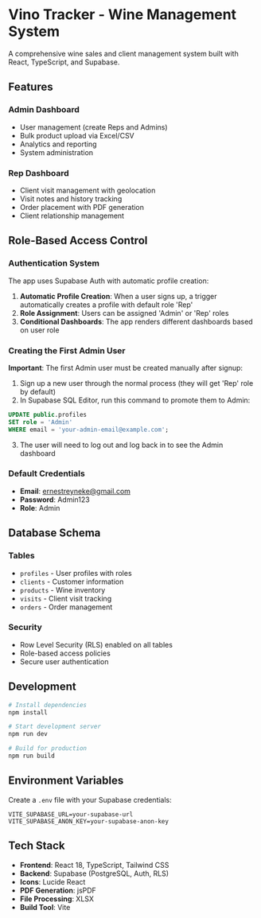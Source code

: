 # Vino Tracker - Wine Management System

A comprehensive wine sales and client management system built with React, TypeScript, and Supabase.

## Features

### Admin Dashboard
- User management (create Reps and Admins)
- Bulk product upload via Excel/CSV
- Analytics and reporting
- System administration

### Rep Dashboard
- Client visit management with geolocation
- Visit notes and history tracking
- Order placement with PDF generation
- Client relationship management

## Role-Based Access Control

### Authentication System
The app uses Supabase Auth with automatic profile creation:

1. **Automatic Profile Creation**: When a user signs up, a trigger automatically creates a profile with default role 'Rep'
2. **Role Assignment**: Users can be assigned 'Admin' or 'Rep' roles
3. **Conditional Dashboards**: The app renders different dashboards based on user role

### Creating the First Admin User

**Important**: The first Admin user must be created manually after signup:

1. Sign up a new user through the normal process (they will get 'Rep' role by default)
2. In Supabase SQL Editor, run this command to promote them to Admin:

```sql
UPDATE public.profiles 
SET role = 'Admin' 
WHERE email = 'your-admin-email@example.com';
```

3. The user will need to log out and log back in to see the Admin dashboard

### Default Credentials
- **Email**: ernestreyneke@gmail.com
- **Password**: Admin123
- **Role**: Admin

## Database Schema

### Tables
- `profiles` - User profiles with roles
- `clients` - Customer information
- `products` - Wine inventory
- `visits` - Client visit tracking
- `orders` - Order management

### Security
- Row Level Security (RLS) enabled on all tables
- Role-based access policies
- Secure user authentication

## Development

```bash
# Install dependencies
npm install

# Start development server
npm run dev

# Build for production
npm run build
```

## Environment Variables

Create a `.env` file with your Supabase credentials:

```
VITE_SUPABASE_URL=your-supabase-url
VITE_SUPABASE_ANON_KEY=your-supabase-anon-key
```

## Tech Stack

- **Frontend**: React 18, TypeScript, Tailwind CSS
- **Backend**: Supabase (PostgreSQL, Auth, RLS)
- **Icons**: Lucide React
- **PDF Generation**: jsPDF
- **File Processing**: XLSX
- **Build Tool**: Vite